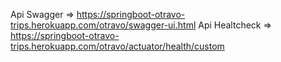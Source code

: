 Api Swagger      => https://springboot-otravo-trips.herokuapp.com/otravo/swagger-ui.html
Api Healtcheck   => https://springboot-otravo-trips.herokuapp.com/otravo/actuator/health/custom
